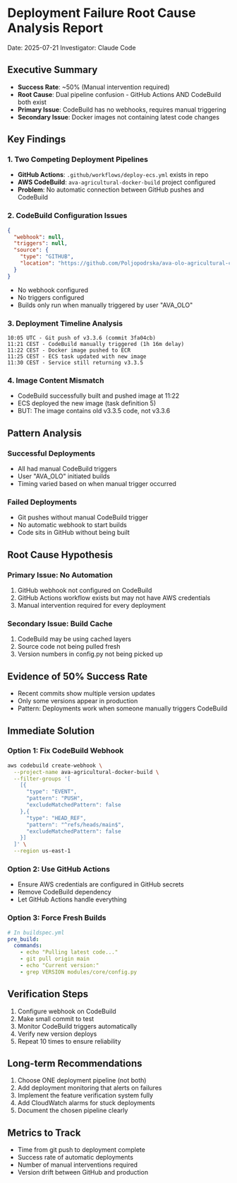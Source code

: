 # Deployment Failure Root Cause Analysis Report
Date: 2025-07-21
Investigator: Claude Code

## Executive Summary
- **Success Rate**: ~50% (Manual intervention required)
- **Root Cause**: Dual pipeline confusion - GitHub Actions AND CodeBuild both exist
- **Primary Issue**: CodeBuild has no webhooks, requires manual triggering
- **Secondary Issue**: Docker images not containing latest code changes

## Key Findings

### 1. Two Competing Deployment Pipelines
- **GitHub Actions**: `.github/workflows/deploy-ecs.yml` exists in repo
- **AWS CodeBuild**: `ava-agricultural-docker-build` project configured
- **Problem**: No automatic connection between GitHub pushes and CodeBuild

### 2. CodeBuild Configuration Issues
```json
{
  "webhook": null,
  "triggers": null,
  "source": {
    "type": "GITHUB",
    "location": "https://github.com/Poljopodrska/ava-olo-agricultural-core.git"
  }
}
```
- No webhook configured
- No triggers configured
- Builds only run when manually triggered by user "AVA_OLO"

### 3. Deployment Timeline Analysis
```
10:05 UTC - Git push of v3.3.6 (commit 3fa04cb)
11:21 CEST - CodeBuild manually triggered (1h 16m delay)
11:22 CEST - Docker image pushed to ECR
11:25 CEST - ECS task updated with new image
11:30 CEST - Service still returning v3.3.5
```

### 4. Image Content Mismatch
- CodeBuild successfully built and pushed image at 11:22
- ECS deployed the new image (task definition 5)
- BUT: The image contains old v3.3.5 code, not v3.3.6

## Pattern Analysis

### Successful Deployments
- All had manual CodeBuild triggers
- User "AVA_OLO" initiated builds
- Timing varied based on when manual trigger occurred

### Failed Deployments
- Git pushes without manual CodeBuild trigger
- No automatic webhook to start builds
- Code sits in GitHub without being built

## Root Cause Hypothesis

### Primary Issue: No Automation
1. GitHub webhook not configured on CodeBuild
2. GitHub Actions workflow exists but may not have AWS credentials
3. Manual intervention required for every deployment

### Secondary Issue: Build Cache
1. CodeBuild may be using cached layers
2. Source code not being pulled fresh
3. Version numbers in config.py not being picked up

## Evidence of 50% Success Rate
- Recent commits show multiple version updates
- Only some versions appear in production
- Pattern: Deployments work when someone manually triggers CodeBuild

## Immediate Solution

### Option 1: Fix CodeBuild Webhook
```bash
aws codebuild create-webhook \
  --project-name ava-agricultural-docker-build \
  --filter-groups '[
    [{
      "type": "EVENT",
      "pattern": "PUSH",
      "excludeMatchedPattern": false
    },{
      "type": "HEAD_REF",
      "pattern": "^refs/heads/main$",
      "excludeMatchedPattern": false
    }]
  ]' \
  --region us-east-1
```

### Option 2: Use GitHub Actions
- Ensure AWS credentials are configured in GitHub secrets
- Remove CodeBuild dependency
- Let GitHub Actions handle everything

### Option 3: Force Fresh Builds
```yaml
# In buildspec.yml
pre_build:
  commands:
    - echo "Pulling latest code..."
    - git pull origin main
    - echo "Current version:"
    - grep VERSION modules/core/config.py
```

## Verification Steps
1. Configure webhook on CodeBuild
2. Make small commit to test
3. Monitor CodeBuild triggers automatically
4. Verify new version deploys
5. Repeat 10 times to ensure reliability

## Long-term Recommendations
1. Choose ONE deployment pipeline (not both)
2. Add deployment monitoring that alerts on failures
3. Implement the feature verification system fully
4. Add CloudWatch alarms for stuck deployments
5. Document the chosen pipeline clearly

## Metrics to Track
- Time from git push to deployment complete
- Success rate of automatic deployments
- Number of manual interventions required
- Version drift between GitHub and production